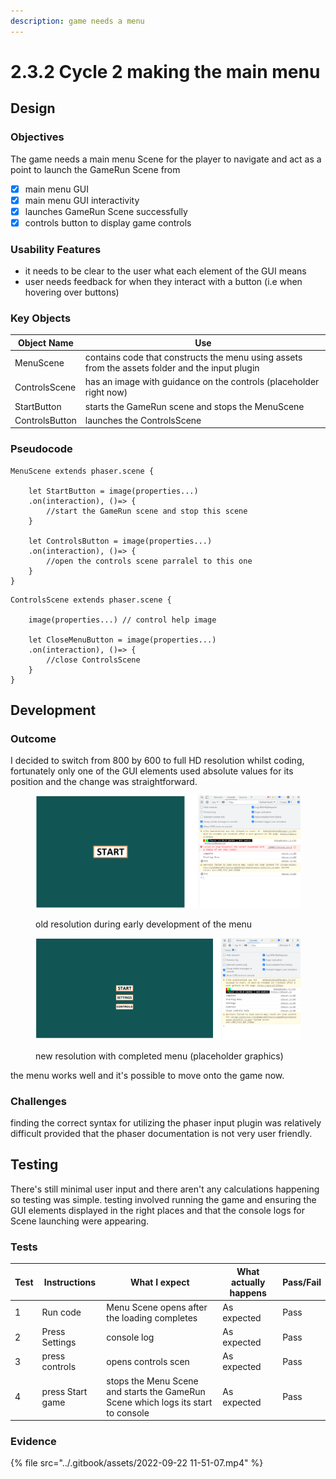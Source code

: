 ```yaml
---
description: game needs a menu
---
```


# 2.3.2 Cycle 2 making the main menu

## Design

### Objectives

The game needs a main menu Scene for the player to navigate and act as a point to launch the GameRun Scene from

* [x] main menu GUI
* [x] main menu GUI interactivity
* [x] launches GameRun Scene successfully
* [x] controls button to display game controls

### Usability Features

* it needs to be clear to the user what each element of the GUI means
* user needs feedback for when they interact with a button (i.e when hovering over buttons)

### Key Objects

| Object Name    | Use                                                                                             |
| -------------- | ----------------------------------------------------------------------------------------------- |
| MenuScene      | contains code that constructs the menu using assets from the assets folder and the input plugin |
| ControlsScene  | has an image with guidance on the controls (placeholder right now)                              |
| StartButton    | starts the GameRun scene and stops the MenuScene                                                |
| ControlsButton | launches the ControlsScene                                                                      |

### Pseudocode

```
MenuScene extends phaser.scene {

    let StartButton = image(properties...)
    .on(interaction), ()=> {
        //start the GameRun scene and stop this scene
    }
    
    let ControlsButton = image(properties...)
    .on(interaction), ()=> {
        //open the controls scene parralel to this one
    }
}
```

```
ControlsScene extends phaser.scene {

    image(properties...) // control help image
    
    let CloseMenuButton = image(properties...)
    .on(interaction), ()=> {
        //close ControlsScene
    }
}
```

## Development

### Outcome

I decided to switch from 800 by 600 to full HD resolution whilst coding, fortunately only one of the GUI elements used absolute values for its position and the change was straightforward.

<figure><img src="../.gitbook/assets/image (3).png" alt=""><figcaption><p>old resolution during early development of the menu</p></figcaption></figure>

<figure><img src="../.gitbook/assets/image (4).png" alt=""><figcaption><p>new resolution with completed menu (placeholder graphics)</p></figcaption></figure>

the menu works well and it's possible to move onto the game now.

### Challenges

finding the correct syntax for utilizing the phaser input plugin was relatively difficult provided that the phaser documentation is not very user friendly.

## Testing

There's still minimal user input and there aren't any calculations happening so testing was simple. testing involved running the game and ensuring the GUI elements displayed in the right places and that the console logs for Scene launching were appearing.

### Tests

| Test | Instructions     | What I expect                                                                     | What actually happens | Pass/Fail |
| ---- | ---------------- | --------------------------------------------------------------------------------- | --------------------- | --------- |
| 1    | Run code         | Menu Scene opens after the loading completes                                      | As expected           | Pass      |
| 2    | Press Settings   | console log                                                                       | As expected           | Pass      |
| 3    | press controls   | opens controls scen                                                               | As expected           | Pass      |
| 4    | press Start game | stops the Menu Scene and starts the GameRun Scene which logs its start to console | As expected           | Pass      |

### Evidence

{% file src="../.gitbook/assets/2022-09-22 11-51-07.mp4" %}
